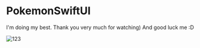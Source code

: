 # PokemonSwiftUI

I'm doing my best. Thank you very much for watching) And good luck me :D

![123](https://user-images.githubusercontent.com/98461511/201673249-c37a1553-777f-47e3-bc16-0285e40f2988.gif)
